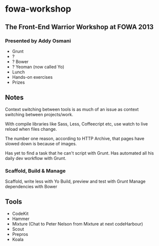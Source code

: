 # fowa-workshop

## The Front-End Warrior Workshop at FOWA 2013

### Presented by Addy Osmani

- Grunt
- ?
- ? Bower
- ? Yeoman (now called Yo)
- Lunch
- Hands-on exercises
- Prizes

## Notes

Context switching between tools is as much of an issue as context switching between projects/work.

With compile libraries like Sass, Less, Coffeecript etc, use watch to live reload when files change.

The number one reason, according to HTTP Archive, that pages have slowed down is because of images.

Has yet to find a task that he can't script with Grunt. Has automated all his daily dev workflow with Grunt.


### Scaffold, Build & Manage

Scaffold, write less with Yo
Build, preview and test with Grunt
Manage dependencies with Bower


## Tools

* CodeKit
* Hammer
* Mixture (Chat to Peter Nelson from Mixture at next codeHarbour)
* Scout
* Prepros
* Koala

